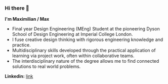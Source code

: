 ### Hi there 👋

**I'm Maximilian / Max**

-   Final year Design Engineering (MEng) Student at the pioneering Dyson School of Design Engineering at Imperial College London.
-   I fuse creative design thinking with rigorous engineering knowledge and practice.
-   Multidisciplinary skills developed through the practical application of learning via project work, often within collaborative teams.
-   The interdisciplinary nature of the degree allows me to find connected solutions to real world problems.

**Linkedin:** [link](https://www.linkedin.com/in/maximilian-matthews/)

<!--
**mlm20/mlm20** is a ✨ _special_ ✨ repository because its `README.md` (this file) appears on your GitHub profile.

Here are some ideas to get you started:

- 🔭 I’m currently working on ...
- 🌱 I’m currently learning ...
- 👯 I’m looking to collaborate on ...
- 🤔 I’m looking for help with ...
- 💬 Ask me about ...
- 📫 How to reach me: ...
- 😄 Pronouns: ...
- ⚡ Fun fact: ...
-->
